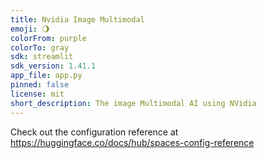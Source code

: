 ```yaml
---
title: Nvidia Image Multimodal
emoji: 🌖
colorFrom: purple
colorTo: gray
sdk: streamlit
sdk_version: 1.41.1
app_file: app.py
pinned: false
license: mit
short_description: The image Multimodal AI using NVidia
---
```


Check out the configuration reference at https://huggingface.co/docs/hub/spaces-config-reference
